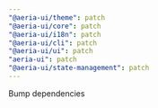 ```yaml
---
"@aeria-ui/theme": patch
"@aeria-ui/core": patch
"@aeria-ui/i18n": patch
"@aeria-ui/cli": patch
"@aeria-ui/ui": patch
"aeria-ui": patch
"@aeria-ui/state-management": patch
---
```


Bump dependencies

